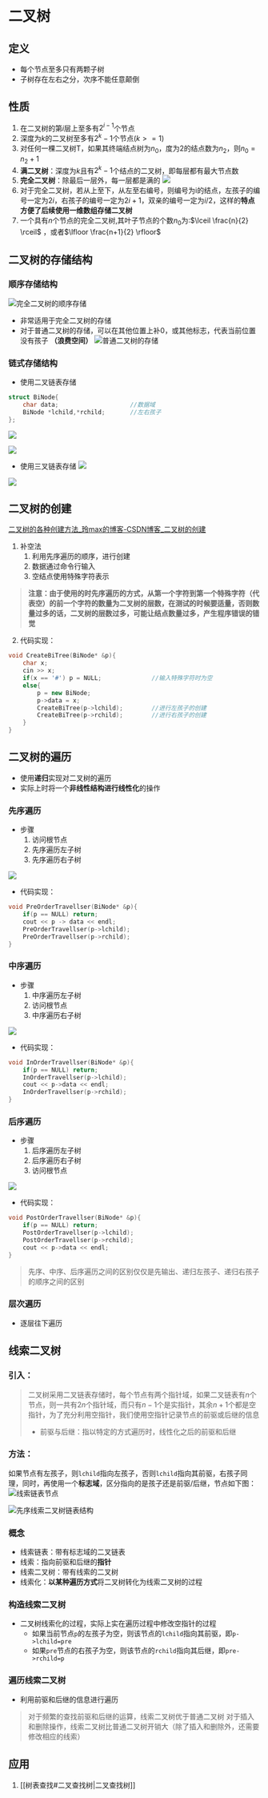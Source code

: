 # 二叉树

## 定义
- 每个节点至多只有两颗子树
- 子树存在左右之分，次序不能任意颠倒

## 性质
1. 在二叉树的第$i$层上至多有$2^{i-1}$个节点
2. 深度为$k$的二叉树至多有$2^k-1$个节点($k>=1$)
3. 对任何一棵二叉树T，如果其终端结点树为$n_0$，度为2的结点数为$n_2$，则$n_0=n_2+1$
4. **满二叉树**：深度为$k$且有$2^k-1$个结点的二叉树，即每层都有最大节点数
5. **完全二叉树**：除最后一层外，每一层都是满的
![](https://s2.loli.net/2022/05/02/f7p6nSOodvlUyJA.png)
6. 对于完全二叉树，若从上至下，从左至右编号，则编号为i的结点，左孩子的编号一定为$2i$，右孩子的编号一定为$2i+1$，双亲的编号一定为$i/2$，这样的**特点方便了后续使用一维数组存储二叉树**
7. 一个具有$n$个节点的完全二叉树,其叶子节点的个数$n_0$为:$\lceil \frac{n}{2} \rceil$ ，或者$\lfloor \frac{n+1}{2} \rfloor$ 

## 二叉树的存储结构
### 顺序存储结构
![完全二叉树的顺序存储](https://s2.loli.net/2022/05/02/yTxBC6EKjrD1IYn.png)
- 非常适用于完全二叉树的存储
- 对于普通二叉树的存储，可以在其他位置上补0，或其他标志，代表当前位置没有孩子 **（浪费空间）**
![普通二叉树的存储](https://s2.loli.net/2022/05/02/vNCXOwn6jhTGx4Q.png)

### 链式存储结构
- 使用二叉链表存储
```C++
struct BiNode{
    char data;                    //数据域
    BiNode *lchild,*rchild;       //左右孩子
};
```
![](https://s2.loli.net/2022/05/02/5vmS3WUEM6AatBd.png)

![](https://s2.loli.net/2022/05/02/j2rLtMGpnys9zXa.png)

- 使用三叉链表存储
![](https://s2.loli.net/2022/05/02/vlFnXe37ydGqagt.png)

![](https://s2.loli.net/2022/05/02/uEvO5UcKetNloGY.png)

## 二叉树的创建
[二叉树的各种创建方法_玲max的博客-CSDN博客_二叉树的创建](https://blog.csdn.net/lingling_nice/article/details/80960439?ops_request_misc=&request_id=&biz_id=102&utm_term=%E4%BA%8C%E5%8F%89%E6%A0%91%E5%88%9B%E5%BB%BA&utm_medium=distribute.pc_search_result.none-task-blog-2~all~sobaiduweb~default-1-80960439.nonecase&spm=1018.2226.3001.4187)
1. 补空法
	1. 利用先序遍历的顺序，进行创建
	2. 数据通过命令行输入
	3. 空结点使用特殊字符表示
>**注意：由于使用的时先序遍历的方式，从第一个字符到第一个特殊字符（代表空）的前一个字符的数量为二叉树的层数，在测试的时候要适量，否则数量过多的话，二叉树的层数过多，可能让结点数量过多，产生程序错误的错觉**
2. 代码实现：
```C++
void CreateBiTree(BiNode* &p){
    char x;
    cin >> x;
    if(x == '#') p = NULL;              //输入特殊字符时为空
    else{
        p = new BiNode;
        p->data = x;
        CreateBiTree(p->lchild);        //进行左孩子的创建
        CreateBiTree(p->rchild);        //进行右孩子的创建
    }
}
```

## 二叉树的遍历
- 使用**递归**实现对二叉树的遍历
- 实际上时将一个**非线性结构进行线性化**的操作
### 先序遍历
- 步骤
	1. 访问根节点
	2. 先序遍历左子树
	3. 先序遍历右子树

![](https://s2.loli.net/2022/05/02/bxJ26isvGwj7Pko.png)
- 代码实现：
```C++
void PreOrderTravellser(BiNode* &p){
    if(p == NULL) return;
    cout << p -> data << endl;
    PreOrderTravellser(p->lchild);
    PreOrderTravellser(p->rchild);
}
```
### 中序遍历
- 步骤
	1. 中序遍历左子树
	2. 访问根节点
	3. 中序遍历右子树

![](https://s2.loli.net/2022/05/02/hTI8XPykEpwrz1e.png)
- 代码实现：
```C++
void InOrderTravellser(BiNode* &p){
    if(p == NULL) return;
    InOrderTravellser(p->lchild);
    cout << p->data << endl;
    InOrderTravellser(p->rchild);
}
```
### 后序遍历
- 步骤
	1. 后序遍历左子树
	2. 后序遍历右子树
	3. 访问根节点

![](https://s2.loli.net/2022/05/02/8DJAk5p6tQOdxC4.png)
- 代码实现：
```C++
void PostOrderTravellser(BiNode* &p){
    if(p == NULL) return;
    PostOrderTravellser(p->lchild);
    PostOrderTravellser(p->rchild);
    cout << p->data << endl;
}
```

> 先序、中序、后序遍历之间的区别仅仅是先输出、递归左孩子、递归右孩子的顺序之间的区别
### 层次遍历
- 逐层往下遍历

## 线索二叉树
### 引入：
>二叉树采用二叉链表存储时，每个节点有两个指针域，如果二叉链表有$n$个节点，则一共有$2n$个指针域，而只有$n-1$个是实指针，其余$n+1$个都是空指针，为了充分利用空指针，我们使用空指针记录节点的前驱或后继的信息
>- 前驱与后继：指以特定的方式遍历时，线性化之后的前驱和后继
### 方法：
如果节点有左孩子，则`lchild`指向左孩子，否则`lchild`指向其前驱，右孩子同理，同时，再使用一个**标志域**，区分指向的是孩子还是前驱/后继，节点如下图：
![线索链表节点](https://s2.loli.net/2022/05/04/UDeK8hHS1p3gRyW.png)

![先序线索二叉树链表结构](https://s2.loli.net/2022/05/04/O6JHSCh5bGYqVEB.png)
### 概念
- 线索链表：带有标志域的二叉链表
- 线索：指向前驱和后继的**指针**
- 线索二叉树：带有线索的二叉树
- 线索化：**以某种遍历方式**将二叉树转化为线索二叉树的过程

### 构造线索二叉树
- 二叉树线索化的过程，实际上实在遍历过程中修改空指针的过程
	- 如果当前节点`p`的左孩子为空，则该节点的`lchild`指向其前驱，即`p->lchild=pre`
	- 如果`pre`节点的右孩子为空，则该节点的`rchild`指向其后继，即`pre->rchild=p`

### 遍历线索二叉树
- 利用前驱和后继的信息进行遍历
> 对于频繁的查找前驱和后继的运算，线索二叉树优于普通二叉树
> 对于插入和删除操作，线索二叉树比普通二叉树开销大（除了插入和删除外，还需要修改相应的线索）


## 应用
1. [[树表查找#二叉查找树|二叉查找树]]